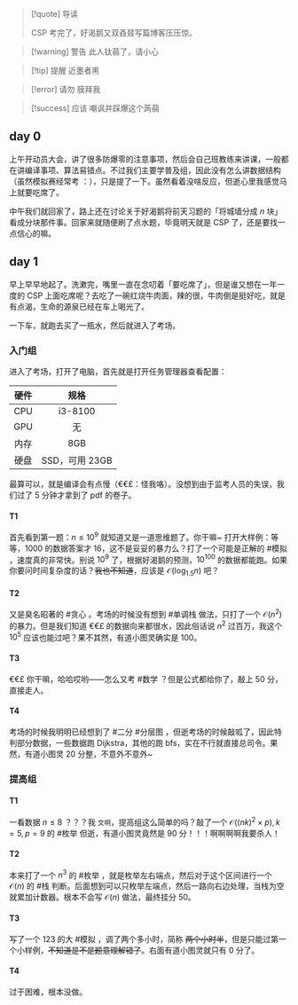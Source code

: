 > [!quote] 导读
> 
> CSP 考完了，好渴鹅又双叒叕写篇博客压压惊。

> [!warning] 警告 此人钛蒻了，请小心

> [!tip] 提醒 近墨者黑

> [!error] 请勿 膜拜我

> [!success] 应该 嘲讽并踩爆这个蒟蒻

## day 0

上午开动员大会，讲了很多防爆零的注意事项，然后会自己班教练来讲课，一般都在讲编译事项、算法易错点。不过我们主要学普及组，因此没有怎么讲数据结构（虽然模拟赛经常考 ：），只是提了一下。虽然看着没啥反应，但逝心里我感觉马上就要吃席了。

中午我们就回家了，路上还在讨论关于好渴鹅将前天习题的「将城墙分成 $n$ 块」看成分块那件事。回家来就随便刷了点水题，毕竟明天就是 CSP 了，还是要找一点信心的嘛。

## day 1

早上早早地起了。洗漱完，嘴里一直在念叨着「要吃席了」，但是谁又想在一年一度的 CSP 上面吃席呢？去吃了一碗红烧牛肉面，辣的很，牛肉倒是挺好吃，就是有点渴，生命的源泉已经在车上喝光了。

一下车，就跑去买了一瓶水，然后就进入了考场。

### 入门组

进入了考场，打开了电脑，首先就是打开任务管理器查看配置：

| 硬件  |     规格      |
| :-: | :---------: |
| CPU |   i3-8100   |
| GPU |      无      |
| 内存  |     8GB     |
| 硬盘  | SSD，可用 23GB |

最算可以，就是编译会有点慢（€€£：怪我咯）。没想到由于监考人员的失误，我们过了 $5$ 分钟才拿到了 pdf 的卷子。

#### T1

首先看到第一题：$n\le 10^9$ 就知道又是一道思维题了。你干嘛~ 打开大样例：等等，$1000$ 的数据答案才 $16$，这不是妥妥的暴力么？打了一个可能是正解的 #模拟 ，速度真的非常快。别说 $10^9$ 了，根据好渴鹅的预测，$10^{100}$ 的数据都能跑。如果你要问时间复杂度的话？~~我也不知道~~，应该是 $\mathcal O(\log_{1.5}n)$ 吧？

#### T2

又是臭名昭著的 #贪心 。考场的时候没有想到 #单调栈 做法，只打了一个 $\mathcal O(n^2)$ 的暴力。但是我们知道 €€£ 的数据向来都很水，因此俗话说 $n^2$ 过百万，我这个 $10^5$ 应该也能过吧？果不其然，有道小图灵确实是 $100$。

#### T3

€€£ 你干嘛，哈哈哎哟——怎么又考 #数学 ？但是公式都给你了，敲上 $50$ 分，直接走人。

#### T4

考场的时候我明明已经想到了 #二分 #分层图 ，但逝考场的时候敲呱了，因此特判部分数据，一些数据跑 Dijkstra，其他的跑 bfs，实在不行就直接总司令。果然，有道小图灵 $20$ 分整，不意外不意外~

### 提高组

#### T1

一看数据 $n\le 8$ ？？？我 `文明`，提高组这么简单的吗？敲了一个 $\mathcal O((nk)^{2}\times p),k=5,p=9$ 的 #枚举 但逝，有道小图灵竟然是 $90$ 分！！！啊啊啊啊我要杀人！

#### T2

本来打了一个 $n^3$ 的 #枚举 ，就是枚举左右端点，然后对于这个区间进行一个 $\mathcal O(n)$ 的 #栈 判断。后面想到可以只枚举左端点，然后一路向右边处理，当栈为空就累加计数器。根本不会写 $\mathcal O(n)$ 做法，最终挂分 $50$。

#### T3

写了一个 $123$ 的大 #模拟 ，调了两个多小时，简称 ~~两个小时半~~，但是只能过第一个小样例，~~不知道是不是题意理解错了~~。右面有道小图灵就只有 $0$ 分了。

#### T4

过于困难，根本没做。